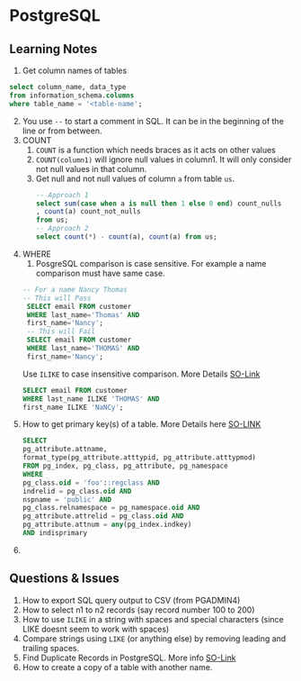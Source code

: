 # PostgreSQL
## Learning Notes
1. Get column names of tables
```sql
select column_name, data_type 
from information_schema.columns
where table_name = '<table-name';
```
2. You use `--` to start a comment in SQL. It can be in the beginning of the line or from between.
3. COUNT
    1. `COUNT` is a function which needs braces as it acts on other values
    2. `COUNT(column1)` will ignore null values in column1. It will only consider not null values in that column.
    3. Get null and not null values of column `a` from table `us`.
        ```sql
        -- Approach 1
        select sum(case when a is null then 1 else 0 end) count_nulls
        , count(a) count_not_nulls 
        from us;
        -- Approach 2
        select count(*) - count(a), count(a) from us;
        ```
5. WHERE
   1. PosgreSQL comparison is case sensitive. For example a name comparison must have same case.
   ```sql
   -- For a name Nancy Thomas
   -- This will Pass
    SELECT email FROM customer
    WHERE last_name='Thomas' AND
    first_name='Nancy';
    -- This will Fail
    SELECT email FROM customer
    WHERE last_name='THOMAS' AND
    first_name='Nancy';
    ```
    Use `ILIKE` to case insensitive comparison. More Details [SO-Link](https://stackoverflow.com/a/4482340/1652217)
    ```sql
    SELECT email FROM customer
    WHERE last_name ILIKE 'THOMAS' AND
    first_name ILIKE 'NaNCy';
    ```
6. How to get primary key(s) of a table. More Details here [SO-LINK](https://stackoverflow.com/a/20537829/1652217)
    ```sql
    SELECT               
    pg_attribute.attname, 
    format_type(pg_attribute.atttypid, pg_attribute.atttypmod) 
    FROM pg_index, pg_class, pg_attribute, pg_namespace 
    WHERE 
    pg_class.oid = 'foo'::regclass AND 
    indrelid = pg_class.oid AND 
    nspname = 'public' AND 
    pg_class.relnamespace = pg_namespace.oid AND 
    pg_attribute.attrelid = pg_class.oid AND 
    pg_attribute.attnum = any(pg_index.indkey)
    AND indisprimary
    ```
7. 

## Questions & Issues
1. How to export SQL query output to CSV (from PGADMIN4)
2. How to select n1 to n2 records (say record number 100 to 200)
3. How to use `ILIKE` in a string with spaces and special characters (since LIKE doesnt seem to work with spaces)
4. Compare strings using `LIKE` (or anything else) by removing leading and trailing spaces.
5. Find Duplicate Records in PostgreSQL. More info [SO-Link](https://stackoverflow.com/q/28156795/1652217)
6. How to create a copy of a table with another name.